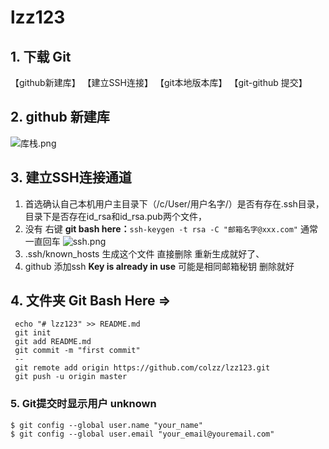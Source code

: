 # lzz123
## 1.  下载 Git
【github新建库】
【建立SSH连接】
【git本地版本库】
【git-github 提交】

## 2.  github 新建库
![库栈.png](https://upload-images.jianshu.io/upload_images/8534714-3d2b4cba57681ad2.png?imageMogr2/auto-orient/strip%7CimageView2/2/w/1240)

## 3. 建立SSH连接通道
  1. 首选确认自己本机用户主目录下（/c/User/用户名字/）是否有存在.ssh目录，目录下是否存在id_rsa和id_rsa.pub两个文件，
  2. 没有 右键 **git bash here：**`ssh-keygen -t rsa -C "邮箱名字@xxx.com"`    通常一直回车
    ![ssh.png](https://upload-images.jianshu.io/upload_images/8534714-4ea7f2ee47de70bd.png?imageMogr2/auto-orient/strip%7CimageView2/2/w/1240)
  3. .ssh/known_hosts 生成这个文件  直接删除 重新生成就好了、
  4. github 添加ssh  **Key is already in use** 可能是相同邮箱秘钥  删除就好

##  4. 文件夹 Git Bash Here =>
```
 echo "# lzz123" >> README.md
 git init
 git add README.md
 git commit -m "first commit"
 --
 git remote add origin https://github.com/colzz/lzz123.git
 git push -u origin master
```

### 5. Git提交时显示用户 unknown
```
$ git config --global user.name "your_name"
$ git config --global user.email "your_email@youremail.com"
```